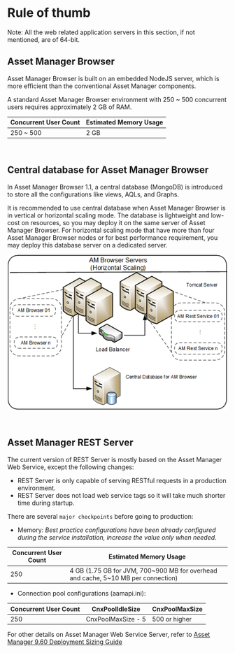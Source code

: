 # Rule of thumb
Note: All the web related application servers in this section, if not mentioned, are of 64-bit.
## Asset Manager Browser
Asset Manager Browser is built on an embedded NodeJS server, which is more efficient than the conventional Asset Manager components.

A standard Asset Manager Browser environment with 250 ~ 500 concurrent users requires approximately 2 GB of RAM.


Concurrent User Count | Estimated Memory Usage
------------------| ------------------
250 ~ 500         |     2 GB

<br/>

## Central database for Asset Manager Browser

In Asset Manager Browser 1.1, a central database (MongoDB) is introduced to store all the configurations like views, AQLs, and Graphs.

It is recommended to use central database when Asset Manager Browser is in vertical or horizontal scaling mode.
The database is lightweight and low-cost on resources, so you may deploy it on the same server of Asset Manager Browser.
For horizontal scaling mode that have more than four Asset Manager Browser nodes or for best performance requirement, you may deploy this database server on a dedicated server.

![Horizontal scaling with central database](../img/sizing/AMB_1.1_Horizontal_With_DB.png)

<br/>

## Asset Manager REST Server


The current version of REST Server is mostly based on the Asset Manager Web Service, except the following changes:

* REST Server is only capable of serving RESTful requests in a production environment.
* REST Server does not load web service tags so it will take much shorter time during startup.


There are several `major checkpoints` before going to production:

* Memory:
*Best practice configurations have been already configured during the service installation, increase the value only when needed.*

Concurrent User Count | Estimated Memory Usage
------------------| ------------------
250  | 4 GB (1.75 GB for JVM, 700~900 MB for overhead and cache, 5~10 MB per connection)

* Connection pool configurations (aamapi.ini):

Concurrent User Count | CnxPoolIdleSize | CnxPoolMaxSize
------------------| ------------------ | ------------------
250  | CnxPoolMaxSize - 5 | 500 or higher

For other details on Asset Manager Web Service Server, refer to [Asset Manager 9.60 Deployment Sizing Guide](https://softwaresupport.hpe.com/group/softwaresupport/search-result/-/facetsearch/document/KM02559120)
